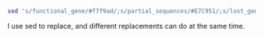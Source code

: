 ```bash
sed 's/functional_gene/#f7f9ad/;s/partial_sequences/#E7C951/;s/lost_gene/#A6325A/;s/pseudogene_pre_stop_codon/#0620b0/;s/frame_shift_as_pseudogene/#4FB3A4/' filename
```
I use sed to replace, and different replacements can do at the same time.
